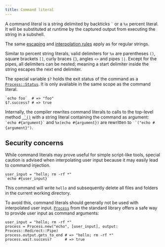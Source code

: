 ```yaml
---
title: Command literal
---
```


A command literal is a string delimited by backticks `` ` `` or a `%x` percent literal.
It will be substituted at runtime by the captured output from executing the string in a subshell.

The same [escaping](./string.md#escaping) and [interpolation rules](./string.md#interpolation) apply as for regular strings.

Similar to percent string literals, valid delimiters for `%x` are parentheses `()`, square brackets `[]`, curly braces `{}`, angles `<>` and pipes `||`. Except for the pipes, all delimiters can be nested; meaning a start delimiter inside the string escapes the next end delimiter.

The special variable `$?` holds the exit status of the command as a [`Process::Status`](https://crystal-lang.org/api/0.27.0/Process/Status.html). It is only available in the same scope as the command literal.

```cr
`echo foo`  # => "foo"
$?.success? # => true
```

Internally, the compiler rewrites command literals to calls to the top-level method [`` `()``](https://crystal-lang.org/api/latest/toplevel.html#%60(command):String-class-method) with a string literal containing the command as argument: `` `echo #{argument}` `` and `%x(echo #{argument})` are rewritten to `` `("echo #{argument}")``.

## Security concerns

While command literals may prove useful for simple script-like tools, special caution is advised when interpolating user input because it may easily lead to command injection.

```cr
user_input = "hello; rm -rf *"
`echo #{user_input}`
```

This command will write `hello` and subsequently delete all files and folders in the current working directory.

To avoid this, command literals should generally not be used with interpolated user input. [`Process`](https://crystal-lang.org/api/latest/Process.html) from the standard library offers a safe way to provide user input as command arguments:

```cr
user_input = "hello; rm -rf *"
process = Process.new("echo", [user_input], output: Process::Redirect::Pipe)
process.output.gets_to_end # => "hello; rm -rf *"
process.wait.success?      # => true
```
